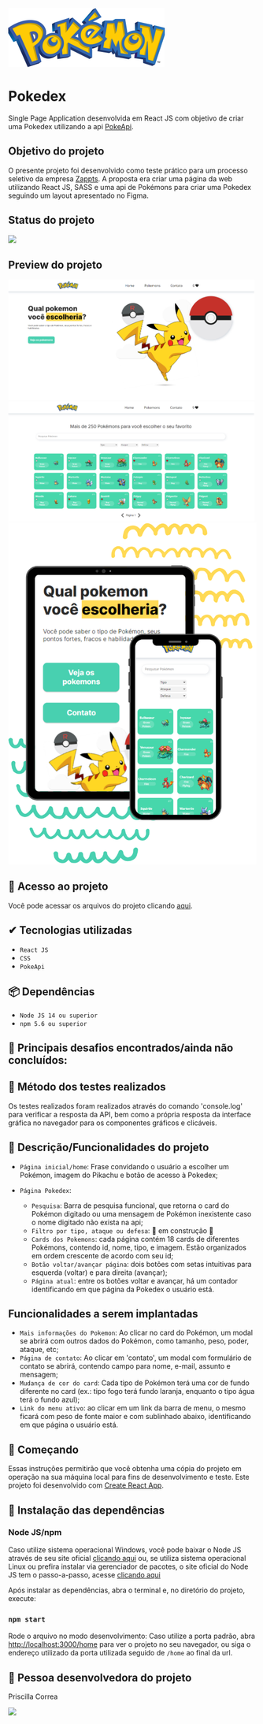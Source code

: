 <img src="https://raw.githubusercontent.com/prissycorrea/pokedex-zappts/fb90335df5835526343f690a506c08deff3165d6/project-images/logo.svg">

# Pokedex
Single Page Application desenvolvida em React JS com objetivo de criar uma Pokedex utilizando a api [PokeApi](https://pokeapi.co/).

## Objetivo do projeto
O presente projeto foi desenvolvido como teste prático para um processo seletivo da empresa [Zappts](https://www.zappts.com.br/). A proposta era criar uma página da web utilizando React JS, SASS e uma api de Pokémons para criar uma Pokedex seguindo um layout apresentado no Figma.

## Status do projeto
<img src="http://img.shields.io/static/v1?label=STATUS&message=EM%20DESENVOLVIMENTO&color=GREEN&style=for-the-badge"/>

## Preview do projeto
<img src="https://github.com/prissycorrea/pokedex-zappts/blob/main/readme-images/pc-home.PNG?raw=true" width="500">
<img src="https://github.com/prissycorrea/pokedex-zappts/blob/main/readme-images/pc-screen-pokedex.PNG?raw=true" width="500">
<img src="https://raw.githubusercontent.com/prissycorrea/pokedex-zappts/fb90335df5835526343f690a506c08deff3165d6/readme-images/mockup-pokedex-mobile.svg" width="550">

## 📁 Acesso ao projeto
Você pode acessar os arquivos do projeto clicando [aqui](https://github.com/prissycorrea/pokedex-zappts).

## ✔ Tecnologias utilizadas
- ``React JS``
- ``CSS``
- ``PokeApi``

## 📦 Dependências
- ``Node JS 14 ou superior``
- ``npm 5.6 ou superior``

## 💭 Principais desafios encontrados/ainda não concluídos:


## 🧯 Método dos testes realizados
Os testes realizados foram realizados através do comando 'console.log' para verificar a resposta da API, bem como a própria resposta da interface gráfica no navegador para os componentes gráficos e clicáveis.

## 🔨 Descrição/Funcionalidades do projeto
- `Página inicial/home`: Frase convidando o usuário a escolher um Pokémon, imagem do Pikachu e botão de acesso à Pokedex;

- `Página Pokedex`: 
  - `Pesquisa`: Barra de pesquisa funcional, que retorna o card do Pokémon digitado ou uma mensagem de Pokémon inexistente caso o nome digitado não exista na api;
  - `Filtro por tipo, ataque ou defesa`: :construction: em construção :construction:
  - `Cards dos Pokemons`: cada página contém 18 cards de diferentes Pokémons, contendo id, nome, tipo, e imagem. Estão organizados em ordem crescente de acordo com seu id;
  - `Botão voltar/avançar página`: dois botões com setas intuitivas para esquerda (voltar) e para direita (avançar);
  - `Página atual`: entre os botões voltar e avançar, há um contador identificando em que página da Pokedex o usuário está.

## Funcionalidades a serem implantadas
- `Mais informações do Pokemon`: Ao clicar no card do Pokémon, um modal se abrirá com outros dados do Pokémon, como tamanho, peso, poder, ataque, etc;
- `Página de contato`: Ao clicar em 'contato', um modal com formulário de contato se abrirá, contendo campo para nome, e-mail, assunto e mensagem;
- `Mudança de cor do card`: Cada tipo de Pokémon terá uma cor de fundo diferente no card (ex.: tipo fogo terá fundo laranja, enquanto o tipo água terá o fundo azul);
- `Link do menu ativo`: ao clicar em um link da barra de menu, o mesmo ficará com peso de fonte maior e com sublinhado abaixo, identificando em que página o usuário está.

## 🚀 Começando
Essas instruções permitirão que você obtenha uma cópia do projeto em operação na sua máquina local para fins de desenvolvimento e teste.
Este projeto foi desenvolvido com [Create React App](https://github.com/facebook/create-react-app).

## 🔧 Instalação das dependências
### Node JS/npm
Caso utilize sistema operacional Windows, você pode baixar o Node JS através de seu site oficial [clicando aqui](https://nodejs.org/en/)
ou, se utiliza sistema operacional Linux ou prefira instalar via gerenciador de pacotes, o site oficial do Node JS tem o passo-a-passo, acesse [clicando aqui](https://nodejs.org/pt-br/download/package-manager/) 


Após instalar as dependências, abra o terminal e, no diretório do projeto, execute:

### `npm start`

Rode o arquivo no modo desenvolvimento:
Caso utilize a porta padrão, abra [http://localhost:3000/home](http://localhost:3000/home) para ver o projeto no seu navegador, ou siga o endereço utilizado da porta utilizada seguido de `/home` ao final da url.

## 🖖 Pessoa desenvolvedora do projeto
Priscilla Correa

[<img src="https://cdn.jsdelivr.net/gh/devicons/devicon/icons/linkedin/linkedin-original.svg" width=30px>](https://www.linkedin.com/in/priscilla-correa/)


